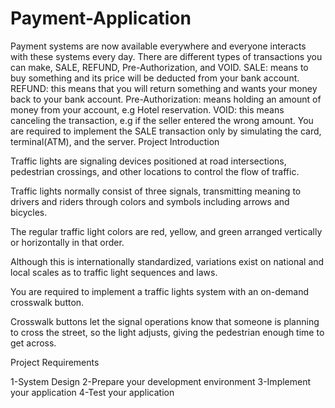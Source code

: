 # Payment-Application
Payment systems are now available everywhere and everyone interacts with these systems every day.  There are different types of transactions you can make, SALE, REFUND, Pre-Authorization, and VOID.  SALE: means to buy something and its price will be deducted from your bank account. REFUND: this means that you will return something and wants your money back to your bank account. Pre-Authorization: means holding an amount of money from your account, e.g Hotel reservation. VOID: this means canceling the transaction, e.g if the seller entered the wrong amount.   You are required to implement the SALE transaction only by simulating the card, terminal(ATM), and the server.
Project Introduction


Traffic lights are signaling devices positioned at road intersections, pedestrian crossings, and other locations to control the flow of traffic.



Traffic lights normally consist of three signals, transmitting meaning to drivers and riders through colors and symbols including arrows and bicycles.

The regular traffic light colors are red, yellow, and green arranged vertically or horizontally in that order.

Although this is internationally standardized, variations exist on national and local scales as to traffic light sequences and laws.



You are required to implement a traffic lights system with an on-demand crosswalk button.

Crosswalk buttons let the signal operations know that someone is planning to cross the street, so the light adjusts, giving the pedestrian enough time to get across.


Project Requirements


1-System Design
2-Prepare your development environment
3-Implement your application
4-Test your application
